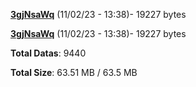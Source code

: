 [**3gjNsaWq**](/data/3gjNsaWq.txt) (11/02/23 - 13:38)- 19227 bytes

[**3gjNsaWq**](/data/3gjNsaWq.txt) (11/02/23 - 13:38)- 19227 bytes

**Total Datas**: 9440

**Total Size**: 63.51 MB / 63.5 MB